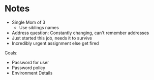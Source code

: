 # Notes

* Single Mom of 3
  * Use siblings names
* Address question: Constantly changing, can't remember addresses
* Just started this job, needs it to survive
* Incredibly urgent assignment else get fired

Goals:

* Password for user
* Password policy
* Environment Details
